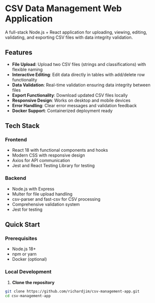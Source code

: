 # CSV Data Management Web Application

A full-stack Node.js + React application for uploading, viewing, editing, validating, and exporting CSV files with data integrity validation.

## Features

- **File Upload**: Upload two CSV files (strings and classifications) with flexible naming
- **Interactive Editing**: Edit data directly in tables with add/delete row functionality
- **Data Validation**: Real-time validation ensuring data integrity between files
- **Export Functionality**: Download updated CSV files locally
- **Responsive Design**: Works on desktop and mobile devices
- **Error Handling**: Clear error messages and validation feedback
- **Docker Support**: Containerized deployment ready

## Tech Stack

### Frontend
- React 18 with functional components and hooks
- Modern CSS with responsive design
- Axios for API communication
- Jest and React Testing Library for testing

### Backend
- Node.js with Express
- Multer for file upload handling
- csv-parser and fast-csv for CSV processing
- Comprehensive validation system
- Jest for testing

## Quick Start

### Prerequisites
- Node.js 18+ 
- npm or yarn
- Docker (optional)

### Local Development

1. **Clone the repository**
```bash
git clone https://github.com/richardjim/csv-management-app.git
cd csv-management-app
